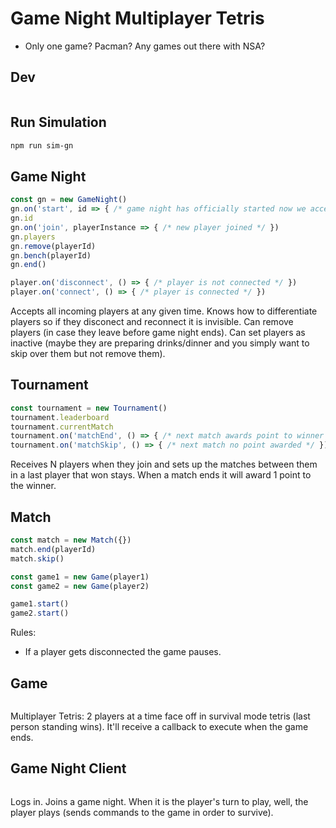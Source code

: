 # Game Night Multiplayer Tetris

- Only one game? Pacman? Any games out there with NSA?

## Dev

```sh
```

## Run Simulation

```sh
npm run sim-gn
```

## Game Night

```javascript
const gn = new GameNight()
gn.on('start', id => { /* game night has officially started now we accept players */ })
gn.id
gn.on('join', playerInstance => { /* new player joined */ })
gn.players
gn.remove(playerId)
gn.bench(playerId)
gn.end()

player.on('disconnect', () => { /* player is not connected */ })
player.on('connect', () => { /* player is connected */ })
```

Accepts all incoming players at any given time. Knows how to differentiate players so if they disconect and reconnect it is invisible.
Can remove players (in case they leave before game night ends).
Can set players as inactive (maybe they are preparing drinks/dinner and you simply want to skip over them but not remove them).


## Tournament

```javascript
const tournament = new Tournament()
tournament.leaderboard
tournament.currentMatch
tournament.on('matchEnd', () => { /* next match awards point to winner */ })
tournament.on('matchSkip', () => { /* next match no point awarded */ })
```

Receives N players when they join and sets up the matches between them in a last player that won stays.
When a match ends it will award 1 point to the winner.


## Match

```javascript
const match = new Match({})
match.end(playerId)
match.skip()

const game1 = new Game(player1)
const game2 = new Game(player2)

game1.start()
game2.start()
```

Rules:

- If a player gets disconnected the game pauses.

## Game

```javascript
```

Multiplayer Tetris: 2 players at a time face off in survival mode tetris (last person standing wins).
It'll receive a callback to execute when the game ends.

## Game Night Client

```javascript
```

Logs in.
Joins a game night.
When it is the player's turn to play, well, the player plays (sends commands to the game in order to survive).

